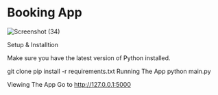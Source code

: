 # Booking App 

![Screenshot (34)](https://user-images.githubusercontent.com/45835546/187062920-e65e5dac-3ced-40bc-ad3f-2cd7aec1d2fd.png)

Setup & Installtion

Make sure you have the latest version of Python installed.

git clone <repo-url>
pip install -r requirements.txt
Running The App
python main.py

Viewing The App
Go to http://127.0.0.1:5000
